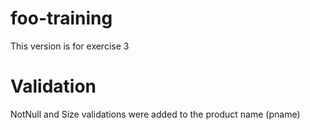 # foo-training
This version is for exercise 3

# Validation 
NotNull and Size validations were added to the product name (pname)